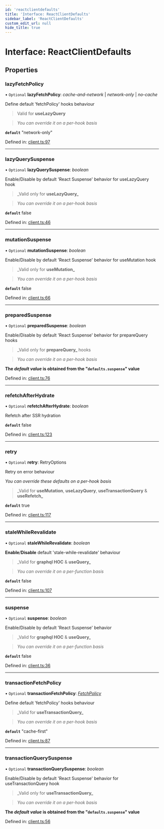 ```yaml
---
id: 'reactclientdefaults'
title: 'Interface: ReactClientDefaults'
sidebar_label: 'ReactClientDefaults'
custom_edit_url: null
hide_title: true
---
```


# Interface: ReactClientDefaults

## Properties

### lazyFetchPolicy

• `Optional` **lazyFetchPolicy**: _cache-and-network_ \| _network-only_ \| _no-cache_

Define default 'fetchPolicy' hooks behaviour

> Valid for **useLazyQuery**

> _You can override it on a per-hook basis_

**`default`** "network-only"

Defined in: [client.ts:97](https://github.com/gqless/new_gqless/blob/master/packages/react/src/client.ts#L97)

---

### lazyQuerySuspense

• `Optional` **lazyQuerySuspense**: _boolean_

Enable/Disable by default 'React Suspense' behavior for useLazyQuery hook

> \_Valid only for **useLazyQuery\_**

> _You can override it on a per-hook basis_

**`default`** false

Defined in: [client.ts:46](https://github.com/gqless/new_gqless/blob/master/packages/react/src/client.ts#L46)

---

### mutationSuspense

• `Optional` **mutationSuspense**: _boolean_

Enable/Disable by default 'React Suspense' behavior for useMutation hook

> \_Valid only for **useMutation\_**

> _You can override it on a per-hook basis_

**`default`** false

Defined in: [client.ts:66](https://github.com/gqless/new_gqless/blob/master/packages/react/src/client.ts#L66)

---

### preparedSuspense

• `Optional` **preparedSuspense**: _boolean_

Enable/Disable by default 'React Suspense' behavior for prepareQuery hooks

> \_Valid only for **prepareQuery\_** hooks

> _You can override it on a per-hook basis_

**The _default value_ is obtained from the "`defaults.suspense`" value**

Defined in: [client.ts:76](https://github.com/gqless/new_gqless/blob/master/packages/react/src/client.ts#L76)

---

### refetchAfterHydrate

• `Optional` **refetchAfterHydrate**: _boolean_

Refetch after SSR hydration

**`default`** false

Defined in: [client.ts:123](https://github.com/gqless/new_gqless/blob/master/packages/react/src/client.ts#L123)

---

### retry

• `Optional` **retry**: RetryOptions

Retry on error behaviour

_You can override these defaults on a per-hook basis_

> \_Valid for **useMutation**, **useLazyQuery**, **useTransactionQuery** & **useRefetch\_**

**`default`** true

Defined in: [client.ts:117](https://github.com/gqless/new_gqless/blob/master/packages/react/src/client.ts#L117)

---

### staleWhileRevalidate

• `Optional` **staleWhileRevalidate**: _boolean_

**Enable**/**Disable** default 'stale-while-revalidate' behaviour

> \_Valid for **graphql HOC** & **useQuery\_**

> _You can override it on a per-function basis_

**`default`** false

Defined in: [client.ts:107](https://github.com/gqless/new_gqless/blob/master/packages/react/src/client.ts#L107)

---

### suspense

• `Optional` **suspense**: _boolean_

Enable/Disable by default 'React Suspense' behavior

> \_Valid for **graphql HOC** & **useQuery\_**

> _You can override it on a per-function basis_

**`default`** false

Defined in: [client.ts:36](https://github.com/gqless/new_gqless/blob/master/packages/react/src/client.ts#L36)

---

### transactionFetchPolicy

• `Optional` **transactionFetchPolicy**: [_FetchPolicy_](../modules.md#fetchpolicy)

Define default 'fetchPolicy' hooks behaviour

> \_Valid for **useTransactionQuery\_**

> _You can override it on a per-hook basis_

**`default`** "cache-first"

Defined in: [client.ts:87](https://github.com/gqless/new_gqless/blob/master/packages/react/src/client.ts#L87)

---

### transactionQuerySuspense

• `Optional` **transactionQuerySuspense**: _boolean_

Enable/Disable by default 'React Suspense' behavior for useTransactionQuery hook

> \_Valid only for **useTransactionQuery\_**

> _You can override it on a per-hook basis_

**The _default value_ is obtained from the "`defaults.suspense`" value**

Defined in: [client.ts:56](https://github.com/gqless/new_gqless/blob/master/packages/react/src/client.ts#L56)

